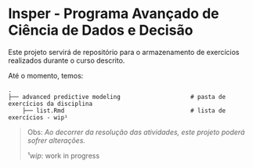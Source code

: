 # Insper -  Programa Avançado de Ciência de Dados e Decisão 

Este projeto servirá de repositório para o armazenamento de exercícios realizados durante o curso descrito.

Até o momento, temos:

```
.
├── advanced predictive modeling                    # pasta de exercícios da disciplina
    ├── list.Rmd                                    # lista de exercícios - wip¹ 
```

> Obs: *Ao decorrer da resolução das atividades, este projeto poderá sofrer alterações.*
> 
> ¹*wip*: work in progress
    
